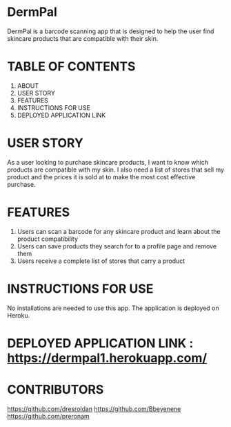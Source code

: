 # DermPal
DermPal is a barcode scanning app that is designed to help the user find skincare products that are compatible with their skin.

# TABLE OF CONTENTS
1) ABOUT 
2) USER STORY 
3) FEATURES 
4) INSTRUCTIONS FOR USE
5) DEPLOYED APPLICATION LINK 

# USER STORY
As a user looking to purchase skincare products, I want to know which products are compatible with my skin. I also need a 
list of stores that sell my product and the prices it is sold at to make the most cost effective purchase.

# FEATURES
1) Users can scan a barcode for any skincare product and learn about the product compatibility 
2) Users can save products they search for to a profile page and remove them
3) Users receive a complete list of stores that carry a product

# INSTRUCTIONS FOR USE 
No installations are needed to use this app. The application is deployed on Heroku.

# DEPLOYED APPLICATION LINK : https://dermpal1.herokuapp.com/

# CONTRIBUTORS 
https://github.com/dresroldan
https://github.com/Bbeyenene
https://github.com/preronam
